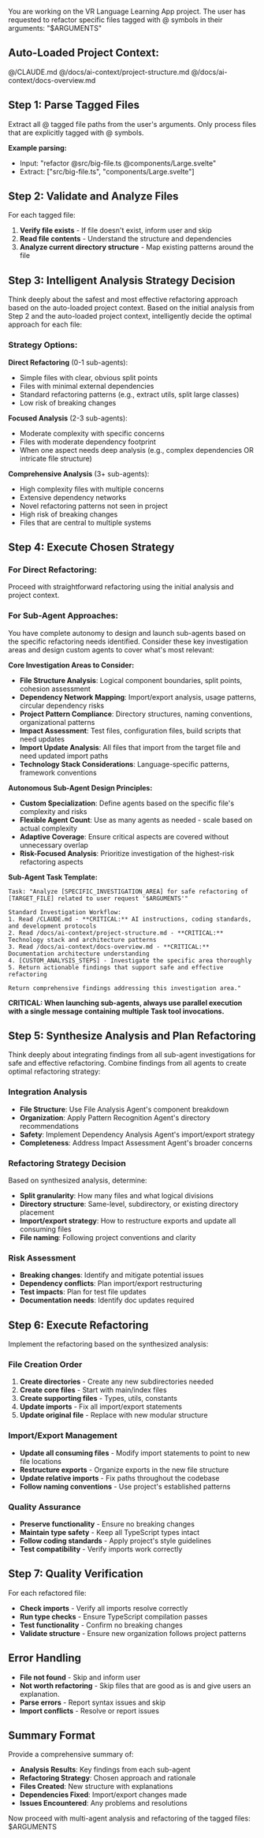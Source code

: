 You are working on the VR Language Learning App project. The user has requested to refactor specific files tagged with @ symbols in their arguments: "$ARGUMENTS"

## Auto-Loaded Project Context:

@/CLAUDE.md
@/docs/ai-context/project-structure.md
@/docs/ai-context/docs-overview.md

## Step 1: Parse Tagged Files

Extract all @ tagged file paths from the user's arguments. Only process files that are explicitly tagged with @ symbols.

**Example parsing:**

- Input: "refactor @src/big-file.ts @components/Large.svelte"
- Extract: ["src/big-file.ts", "components/Large.svelte"]

## Step 2: Validate and Analyze Files

For each tagged file:

1. **Verify file exists** - If file doesn't exist, inform user and skip
2. **Read file contents** - Understand the structure and dependencies
3. **Analyze current directory structure** - Map existing patterns around the file

## Step 3: Intelligent Analysis Strategy Decision

Think deeply about the safest and most effective refactoring approach based on the auto-loaded project context. Based on the initial analysis from Step 2 and the auto-loaded project context, intelligently decide the optimal approach for each file:

### Strategy Options:

**Direct Refactoring** (0-1 sub-agents):

- Simple files with clear, obvious split points
- Files with minimal external dependencies
- Standard refactoring patterns (e.g., extract utils, split large classes)
- Low risk of breaking changes

**Focused Analysis** (2-3 sub-agents):

- Moderate complexity with specific concerns
- Files with moderate dependency footprint
- When one aspect needs deep analysis (e.g., complex dependencies OR intricate file structure)

**Comprehensive Analysis** (3+ sub-agents):

- High complexity files with multiple concerns
- Extensive dependency networks
- Novel refactoring patterns not seen in project
- High risk of breaking changes
- Files that are central to multiple systems

## Step 4: Execute Chosen Strategy

### For Direct Refactoring:

Proceed with straightforward refactoring using the initial analysis and project context.

### For Sub-Agent Approaches:

You have complete autonomy to design and launch sub-agents based on the specific refactoring needs identified. Consider these key investigation areas and design custom agents to cover what's most relevant:

**Core Investigation Areas to Consider:**

- **File Structure Analysis**: Logical component boundaries, split points, cohesion assessment
- **Dependency Network Mapping**: Import/export analysis, usage patterns, circular dependency risks
- **Project Pattern Compliance**: Directory structures, naming conventions, organizational patterns
- **Impact Assessment**: Test files, configuration files, build scripts that need updates
- **Import Update Analysis**: All files that import from the target file and need updated import paths
- **Technology Stack Considerations**: Language-specific patterns, framework conventions

**Autonomous Sub-Agent Design Principles:**

- **Custom Specialization**: Define agents based on the specific file's complexity and risks
- **Flexible Agent Count**: Use as many agents as needed - scale based on actual complexity
- **Adaptive Coverage**: Ensure critical aspects are covered without unnecessary overlap
- **Risk-Focused Analysis**: Prioritize investigation of the highest-risk refactoring aspects

**Sub-Agent Task Template:**

```
Task: "Analyze [SPECIFIC_INVESTIGATION_AREA] for safe refactoring of [TARGET_FILE] related to user request '$ARGUMENTS'"

Standard Investigation Workflow:
1. Read /CLAUDE.md - **CRITICAL:** AI instructions, coding standards, and development protocols
2. Read /docs/ai-context/project-structure.md - **CRITICAL:** Technology stack and architecture patterns
3. Read /docs/ai-context/docs-overview.md - **CRITICAL:** Documentation architecture understanding
4. [CUSTOM_ANALYSIS_STEPS] - Investigate the specific area thoroughly
5. Return actionable findings that support safe and effective refactoring

Return comprehensive findings addressing this investigation area."
```

**CRITICAL: When launching sub-agents, always use parallel execution with a single message containing multiple Task tool invocations.**

## Step 5: Synthesize Analysis and Plan Refactoring

Think deeply about integrating findings from all sub-agent investigations for safe and effective refactoring. Combine findings from all agents to create optimal refactoring strategy:

### Integration Analysis

- **File Structure**: Use File Analysis Agent's component breakdown
- **Organization**: Apply Pattern Recognition Agent's directory recommendations
- **Safety**: Implement Dependency Analysis Agent's import/export strategy
- **Completeness**: Address Impact Assessment Agent's broader concerns

### Refactoring Strategy Decision

Based on synthesized analysis, determine:

- **Split granularity**: How many files and what logical divisions
- **Directory structure**: Same-level, subdirectory, or existing directory placement
- **Import/export strategy**: How to restructure exports and update all consuming files
- **File naming**: Following project conventions and clarity

### Risk Assessment

- **Breaking changes**: Identify and mitigate potential issues
- **Dependency conflicts**: Plan import/export restructuring
- **Test impacts**: Plan for test file updates
- **Documentation needs**: Identify doc updates required

## Step 6: Execute Refactoring

Implement the refactoring based on the synthesized analysis:

### File Creation Order

1. **Create directories** - Create any new subdirectories needed
2. **Create core files** - Start with main/index files
3. **Create supporting files** - Types, utils, constants
4. **Update imports** - Fix all import/export statements
5. **Update original file** - Replace with new modular structure

### Import/Export Management

- **Update all consuming files** - Modify import statements to point to new file locations
- **Restructure exports** - Organize exports in the new file structure
- **Update relative imports** - Fix paths throughout the codebase
- **Follow naming conventions** - Use project's established patterns

### Quality Assurance

- **Preserve functionality** - Ensure no breaking changes
- **Maintain type safety** - Keep all TypeScript types intact
- **Follow coding standards** - Apply project's style guidelines
- **Test compatibility** - Verify imports work correctly

## Step 7: Quality Verification

For each refactored file:

- **Check imports** - Verify all imports resolve correctly
- **Run type checks** - Ensure TypeScript compilation passes
- **Test functionality** - Confirm no breaking changes
- **Validate structure** - Ensure new organization follows project patterns

## Error Handling

- **File not found** - Skip and inform user
- **Not worth refactoring** - Skip files that are good as is and give users an explanation.
- **Parse errors** - Report syntax issues and skip
- **Import conflicts** - Resolve or report issues

## Summary Format

Provide a comprehensive summary of:

- **Analysis Results**: Key findings from each sub-agent
- **Refactoring Strategy**: Chosen approach and rationale
- **Files Created**: New structure with explanations
- **Dependencies Fixed**: Import/export changes made
- **Issues Encountered**: Any problems and resolutions

Now proceed with multi-agent analysis and refactoring of the tagged files: $ARGUMENTS
